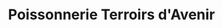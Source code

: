 ---
title: "Poissonnerie Terroirs d'Avenir"
url: /paris/poissonnerie-terroirs-davenir/
shop: Fisch
---